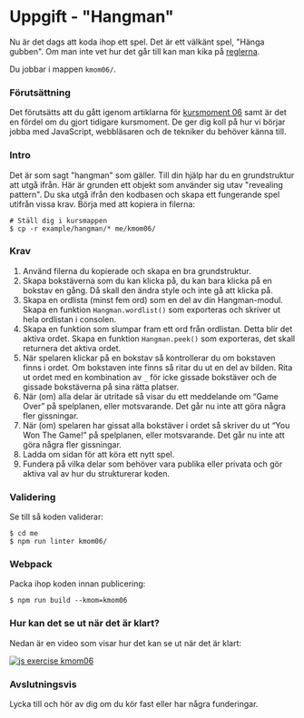 # Uppgift - "Hangman"

Nu är det dags att koda ihop ett spel. Det är ett välkänt spel, "Hänga gubben". Om man inte vet hur det går till kan man kika på [reglerna](https://www.wikihow.com/Play-Hangman).

Du jobbar i mappen `kmom06/`.



### Förutsättning

Det förutsätts att du gått igenom artiklarna för [kursmoment 06](../../articles/kmom06) samt är det en fördel om du gjort tidigare kursmoment. De ger dig koll på hur vi börjar jobba med JavaScript, webbläsaren och de tekniker du behöver känna till.



### Intro

Det är som sagt "hangman" som gäller. Till din hjälp har du en grundstruktur att utgå ifrån. Här är grunden ett objekt som använder sig utav "revealing pattern". Du ska utgå ifrån den kodbasen och skapa ett fungerande spel utifrån vissa krav. Börja med att kopiera in filerna:

```console
# Ställ dig i kursmappen
$ cp -r example/hangman/* me/kmom06/
```



### Krav

1. Använd filerna du kopierade och skapa en bra grundstruktur.
1. Skapa bokstäverna som du kan klicka på, du kan bara klicka på en bokstav en gång. Då skall den ändra style och inte gå att klicka på.
1. Skapa en ordlista (minst fem ord) som en del av din Hangman-modul. Skapa en funktion `Hangman.wordlist()` som exporteras och skriver ut hela ordlistan i consolen.
1. Skapa en funktion som slumpar fram ett ord från ordlistan. Detta blir det aktiva ordet. Skapa en funktion `Hangman.peek()` som exporteras, det skall returnera det aktiva ordet.
1. När spelaren klickar på en bokstav så kontrollerar du om bokstaven finns i ordet. Om bokstaven inte finns så ritar du ut en del av bilden. Rita ut ordet med en kombination av `_` för icke gissade bokstäver och de gissade bokstäverna på sina rätta platser.
1. När (om) alla delar är utritade så visar du ett meddelande om “Game Over” på spelplanen, eller motsvarande. Det går nu inte att göra några fler gissningar.
1. När (om) spelaren har gissat alla bokstäver i ordet så skriver du ut “You Won The Game!” på spelplanen, eller motsvarande. Det går nu inte att göra några fler gissningar.
1. Ladda om sidan för att köra ett nytt spel.
1. Fundera på vilka delar som behöver vara publika eller privata och gör aktiva val av hur du strukturerar koden.



### Validering

Se till så koden validerar:

```console
$ cd me
$ npm run linter kmom06/
```



### Webpack

Packa ihop koden innan publicering:

```console
$ npm run build --kmom=kmom06
```



### Hur kan det se ut när det är klart?

Nedan är en video som visar hur det kan se ut när det är klart:

[![js exercise kmom06](https://img.youtube.com/vi/1HxW9U0p974/0.jpg)](https://www.youtube.com/watch?v=1HxW9U0p974)




### Avslutningsvis

Lycka till och hör av dig om du kör fast eller har några funderingar.
